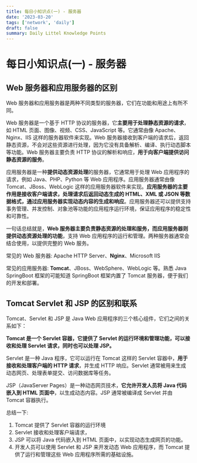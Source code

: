 ```yaml
---
title: 每日小知识点(一) - 服务器
date: '2023-03-20'
tags: ['network', 'daily']
draft: false
summary: Daily Littel Knowledge Points
---
```


# 每日小知识点(一) - 服务器

## Web 服务器和应用服务器的区别

Web 服务器和应用服务器是两种不同类型的服务器，它们在功能和用途上有所不同。

Web 服务器是一个基于 HTTP 协议的服务器，它**主要用于处理静态资源的请求**，如 HTML 页面、图像、视频、CSS、JavaScript 等。它通常由像 Apache、Nginx、IIS 这样的服务器软件来实现。Web 服务器接收到客户端的请求后，返回静态资源，不会对这些资源进行处理，因为它没有具备解析、编译、执行动态脚本等功能。Web 服务器主要负责 HTTP 协议的解析和响应，**用于向客户端提供访问静态资源的服务**。

应用服务器是一种**提供动态资源处理**的服务器，它通常用于处理 Web 应用程序的请求，例如 Java、PHP、Python 等 Web 应用程序。应用服务器通常由像 Tomcat、JBoss、WebLogic 这样的应用服务器软件来实现。**应用服务器的主要作用是接收客户端请求，处理请求后返回动态生成的 HTML、XML 或 JSON 等数据格式，通过应用服务器实现动态内容的生成和响应**。应用服务器还可以提供支持事务管理、并发控制、对象池等功能的应用程序运行环境，保证应用程序的稳定性和可靠性。

一句话总结就是，**Web 服务器主要负责静态资源的处理和服务，而应用服务器则提供动态资源处理的功能**，支持 Web 应用程序的运行和管理。两种服务器通常会结合使用，以提供完整的 Web 服务。

常见的 Web 服务器: Apache HTTP Server、**Nginx**、Microsoft IIS

常见的应用服务器: **Tomcat**、JBoss、WebSphere、WebLogic 等。熟悉 Java SpringBoot 框架的可能知道 SpringBoot 框架内置了 Tomcat 服务器，便于我们的开发和部署。

## Tomcat Servlet 和 JSP 的区别和联系

Tomcat、Servlet 和 JSP 是 Java Web 应用程序的三个核心组件，它们之间的关系如下：

**Tomcat 是一个 Servlet 容器，它提供了 Servlet 的运行环境和管理功能，可以接收和处理 Servlet 请求，同时也可以处理 JSP。**

Servlet 是一种 Java 程序，它可以运行在 Tomcat 这样的 Servlet 容器中，**用于接收和处理客户端的 HTTP 请求**，并生成 HTTP 响应。Servlet 通常被用来生成动态网页、处理表单提交、访问数据库等任务。

JSP（JavaServer Pages）是一种动态网页技术，**它允许开发人员将 Java 代码嵌入到 HTML 页面中**，以生成动态内容。JSP 通常被编译成 Servlet 并由 Tomcat 容器执行。

总结一下:

1. Tomcat 提供了 Servlet 容器的运行环境
2. Servlet 接收和处理客户端请求，
3. JSP 可以将 Java 代码嵌入到 HTML 页面中，以实现动态生成网页的功能。
4. 开发人员可以使用 Servlet 和 JSP 来开发动态 Web 应用程序，而 Tomcat 提供了运行和管理这些 Web 应用程序所需的基础设施。
